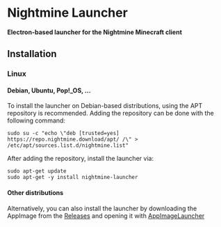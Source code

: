 # Nightmine Launcher
**Electron-based launcher for the Nightmine Minecraft client**

## Installation
### Linux
#### Debian, Ubuntu, Pop!_OS, ...
To install the launcher on Debian-based distributions, using the APT repository is recommended.
Adding the repository can be done with the following command:

```shell
sudo su -c "echo \"deb [trusted=yes] https://repo.nightmine.download/apt/ /\" > /etc/apt/sources.list.d/nightmine.list"
```

After adding the repository, install the launcher via:

```shell
sudo apt-get update
sudo apt-get -y install nightmine-launcher
```

#### Other distributions
Alternatively, you can also install the launcher by downloading the AppImage from the [Releases](https://github.com/thatmarcel/nightmine-launcher/releases) and opening it with [AppImageLauncher](https://github.com/TheAssassin/AppImageLauncher)